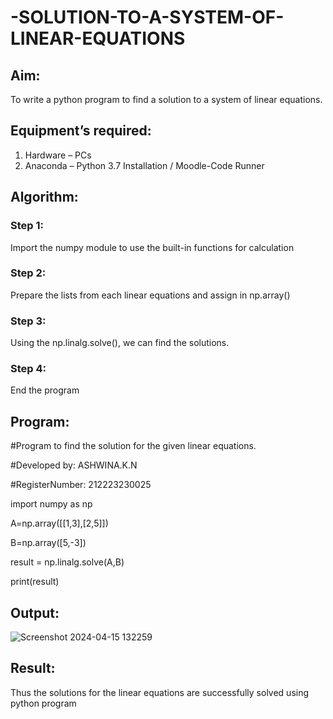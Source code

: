# -SOLUTION-TO-A-SYSTEM-OF-LINEAR-EQUATIONS
## Aim:
To write a python program to find a solution to a system of linear equations.
## Equipment’s required:
1. 	Hardware – PCs
2. 	Anaconda – Python 3.7 Installation / Moodle-Code Runner
## Algorithm:
### Step 1: 
Import the numpy module to use the built-in functions for calculation
### Step 2: 
Prepare the lists from each linear equations and assign in np.array()
### Step 3: 
Using the np.linalg.solve(), we can find the solutions.
### Step 4: 
End the program
## Program:
#Program to find the solution for the given linear equations.

#Developed by: ASHWINA.K.N

#RegisterNumber: 212223230025

import numpy as np 

A=np.array([[1,3],[2,5]])

B=np.array([5,-3])

result = np.linalg.solve(A,B)

print(result)

## Output:

![Screenshot 2024-04-15 132259](https://github.com/Ashwinakn/-SOLUTION-TO-A-SYSTEM-OF-LINEAR-EQUATIONS/assets/152128332/13476c46-d6d4-42af-8c57-31358d70cbf9)

## Result: 
Thus the solutions for the linear equations are successfully solved using python program

